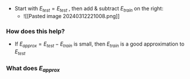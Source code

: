 - Start with $E_{test} = E_{test}$ , then add & subtract $E_{train}$ on the right:
	- ![[Pasted image 20240312221008.png]]
### How does this help?
- If $E_{approx} = E_{test}-E_{train}$ is small, then $E_{train}$ is a good approximation to $E_{test}$

### What does $E_{approx}$
